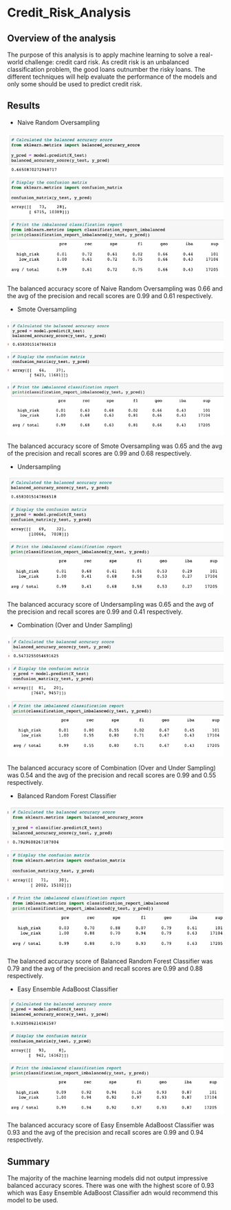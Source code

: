 # Credit_Risk_Analysis

## Overview of the analysis

The purpose of this analysis is to apply machine learning to solve a real-world challenge: credit card risk. As credit risk is an unbalanced classification problem, the good loans outnumber the risky loans. The different techniques will help evaluate the performance of the models and only some should be used to predict credit risk.

## Results

- Naive Random Oversampling

![Naive](https://github.com/myljacobo/Credit_Risk_Analysis/blob/main/images/Naive%20Random%20Oversampling.png?raw=true)

The balanced accuracy score of Naive Random Oversampling was 0.66 and the avg of the precision and recall scores are 0.99 and 0.61 respectively.

- Smote Oversampling

![Smote](https://github.com/myljacobo/Credit_Risk_Analysis/blob/main/images/Smote%20Oversampling.png?raw=true)

The balanced accuracy score of Smote Oversampling was 0.65 and the avg of the precision and recall scores are 0.99 and 0.68 respectively.

- Undersampling

![Undersampling](https://github.com/myljacobo/Credit_Risk_Analysis/blob/main/images/Undersampling.png?raw=true)

The balanced accuracy score of Undersampling was 0.65 and the avg of the precision and recall scores are 0.99 and 0.41 respectively.

- Combination (Over and Under Sampling)

![Combination](https://github.com/myljacobo/Credit_Risk_Analysis/blob/main/images/Combination%20(Over%20and%20Under)%20Sampling.png?raw=true)

The balanced accuracy score of Combination (Over and Under Sampling) was 0.54 and the avg of the precision and recall scores are 0.99 and 0.55 respectively.

- Balanced Random Forest Classifier

![Balanced](https://github.com/myljacobo/Credit_Risk_Analysis/blob/main/images/Balanced%20Random%20Forest%20Classifier.png?raw=true)

The balanced accuracy score of Balanced Random Forest Classifier was 0.79 and the avg of the precision and recall scores are 0.99 and 0.88 respectively.

- Easy Ensemble AdaBoost Classifier

![Easy](https://github.com/myljacobo/Credit_Risk_Analysis/blob/main/images/Easy%20Ensemble%20AdaBoost%20Classifier.png?raw=true)

The balanced accuracy score of Easy Ensemble AdaBoost Classifier was 0.93 and the avg of the precision and recall scores are 0.99 and 0.94 respectively.

## Summary

The majority of the machine learning models did not output impressive balanced accuracy scores. There was one with the highest score of 0.93 which was Easy Ensemble AdaBoost Classifier adn would recommend this model to be used. 
